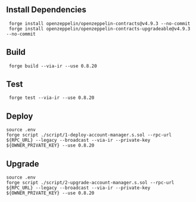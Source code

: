 
## Install Dependencies

```shell
 forge install openzeppelin/openzeppelin-contracts@v4.9.3 --no-commit
 forge install openzeppelin/openzeppelin-contracts-upgradeable@v4.9.3 --no-commit
```

## Build

```shell
 forge build --via-ir --use 0.8.20
```

## Test

```shell
 forge test --via-ir --use 0.8.20
```

## Deploy

```shell
source .env
forge script ./script/1-deploy-account-manager.s.sol --rpc-url ${RPC_URL} --legacy --broadcast --via-ir --private-key ${OWNER_PRIVATE_KEY} --use 0.8.20
```

## Upgrade

```shell
source .env
forge script ./script/2-upgrade-account-manager.s.sol --rpc-url ${RPC_URL} --legacy --broadcast --via-ir --private-key ${OWNER_PRIVATE_KEY} --use 0.8.20
```